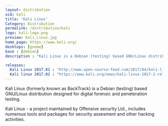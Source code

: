 ```yaml
---
layout: distribution
uid: kali
title: 'Kali Linux'
Category: Distribution
permalink: /distribution/kali
logo: kali-logo.png
preview: Kali_Linux.jpg
home_page: https://www.kali.org/
desktops: [gnome]
base : [debian]
description : "Kali Linux is a Debian (testing) based GNU/Linux distribution designed for digital forensic and peneteration testing. Stories and updates on Kali Linux"

releases:
  Kali Linux 2017.01 : "http://www.open-source-feed.com/2017/04/kali-linux-20171-released-with-cool.html"
  Kali linux 2017.02 : "https://www.kali.org/news/kali-linux-2017-2-release/"
---
```


Kali Linux (formerly known as BackTrack) is a Debian (testing) based GNU/Linux distribution designed for digital forensic and peneteration testing.

Kali Linux - a project maintained by Offensive security Ltd., includes numerous tools and packages for security assesment and other hacking activities.
